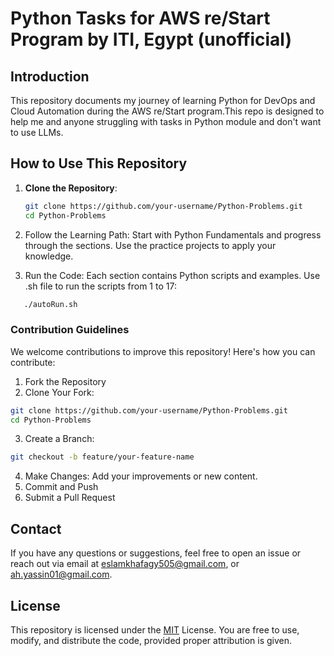 # Python Tasks for AWS re/Start Program by ITI, Egypt (unofficial)

## Introduction
This repository documents my journey of learning Python for DevOps and Cloud Automation during the AWS re/Start program.This repo is designed to help me and anyone struggling with tasks in Python module and don't want to use LLMs.


## How to Use This Repository
1. **Clone the Repository**:
   ```bash
   git clone https://github.com/your-username/Python-Problems.git
   cd Python-Problems

2. Follow the Learning Path:
Start with Python Fundamentals and progress through the sections.
Use the practice projects to apply your knowledge.

3. Run the Code:
Each section contains Python scripts and examples.
Use .sh file to run the scripts from 1 to 17: 
 ```bash
    ./autoRun.sh
```

### **Contribution Guidelines**

We welcome contributions to improve this repository! Here's how you can contribute:

1. Fork the Repository
2. Clone Your Fork:
```bash 
git clone https://github.com/your-username/Python-Problems.git
cd Python-Problems
```

3. Create a Branch:
 ```bash
 git checkout -b feature/your-feature-name
```

 4. Make Changes: Add your improvements or new content.
 5. Commit and Push
 6. Submit a Pull Request



## Contact
If you have any questions or suggestions, feel free to open an issue or reach out via email at eslamkhafagy505@gmail.com, or ah.yassin01@gmail.com.

## License

This repository is licensed under the [MIT](https://choosealicense.com/licenses/mit/) License. You are free to use, modify, and distribute the code, provided proper attribution is given.